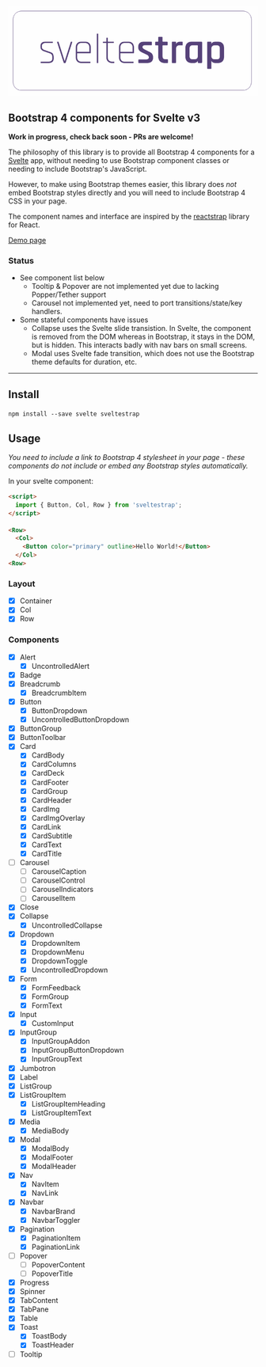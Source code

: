 ![Logo](./logo.png)

## Bootstrap 4 components for Svelte v3

**Work in progress, check back soon - PRs are welcome!**

The philosophy of this library is to provide all Bootstrap 4 components for a [Svelte](https://svelte.dev) app, without needing to use Bootstrap component classes or needing to include Bootstrap's JavaScript.

However, to make using Bootstrap themes easier, this library does _not_ embed Bootstrap styles directly and you will need to include Bootstrap 4 CSS in your page.

The component names and interface are inspired by the [reactstrap](https://reactstrap.github.io) library for React.

[Demo page](https://bestguy.github.io/sveltestrap/)

### Status

* See component list below
  * Tooltip & Popover are not implemented yet due to lacking Popper/Tether support
  * Carousel not implemented yet, need to port transitions/state/key handlers.
* Some stateful components have issues
  * Collapse uses the Svelte slide transistion. In Svelte, the component is removed from the DOM whereas in Bootstrap, it stays in the DOM, but is hidden. This interacts badly with nav bars on small screens.
  * Modal uses Svelte fade transition, which does not use the Bootstrap theme defaults for duration, etc.

----

## Install

`npm install --save svelte sveltestrap`

## Usage

_You need to include a link to Bootstrap 4 stylesheet in your page - these components do not include or embed any Bootstrap styles automatically._

In your svelte component:

```html
<script>
  import { Button, Col, Row } from 'sveltestrap';
</script>

<Row>
  <Col>
    <Button color="primary" outline>Hello World!</Button>
  </Col>
<Row>
```

### Layout

* [x] Container
* [x] Col
* [x] Row

### Components

* [x] Alert
  * [x] UncontrolledAlert
* [x] Badge
* [x] Breadcrumb
  * [x] BreadcrumbItem
* [x] Button
  * [x] ButtonDropdown
  * [x] UncontrolledButtonDropdown
* [x] ButtonGroup
* [x] ButtonToolbar
* [x] Card
  * [x] CardBody
  * [x] CardColumns
  * [x] CardDeck
  * [x] CardFooter
  * [x] CardGroup
  * [x] CardHeader
  * [x] CardImg
  * [x] CardImgOverlay
  * [x] CardLink
  * [x] CardSubtitle
  * [x] CardText
  * [x] CardTitle
* [ ] Carousel
  * [ ] CarouselCaption
  * [ ] CarouselControl
  * [ ] CarouselIndicators
  * [ ] CarouselItem
* [x] Close
* [x] Collapse
  * [x] UncontrolledCollapse
* [x] Dropdown
  * [x] DropdownItem
  * [x] DropdownMenu
  * [x] DropdownToggle
  * [x] UncontrolledDropdown
* [x] Form
  * [x] FormFeedback
  * [x] FormGroup
  * [x] FormText
* [x] Input
  * [x] CustomInput
* [x] InputGroup
  * [x] InputGroupAddon
  * [x] InputGroupButtonDropdown
  * [x] InputGroupText
* [x] Jumbotron
* [x] Label
* [x] ListGroup
* [x] ListGroupItem
  * [x] ListGroupItemHeading
  * [x] ListGroupItemText
* [x] Media
  * [x] MediaBody
* [x] Modal
  * [x] ModalBody
  * [x] ModalFooter
  * [x] ModalHeader
* [x] Nav
  * [x] NavItem
  * [x] NavLink
* [x] Navbar
  * [x] NavbarBrand
  * [x] NavbarToggler
* [x] Pagination
  * [x] PaginationItem
  * [x] PaginationLink
* [ ] Popover
  * [ ] PopoverContent
  * [ ] PopoverTitle
* [x] Progress
* [x] Spinner
* [x] TabContent
* [x] TabPane
* [x] Table
* [x] Toast
  * [x] ToastBody
  * [x] ToastHeader
* [ ] Tooltip
